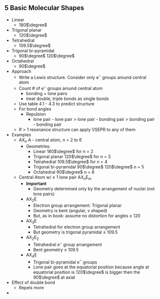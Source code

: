 ## 5 Basic Molecular Shapes

- Linear
	- 180$\degree$
- Trigonal planar
	- 120$\degree$ 
- Tetrahedral
	- 109.5$\degree$
- Trigonal bi-pyramidal
	- 90$\degree$ 120$\degree$
- Octahedral
	- 90$\degree$
- Approach
	- Write a Lewis structure. Consider only e$^-$ groups around central atom
	- Count # of e$^-$ groups around central atom
		- bonding + lone pairs
		- treat double, triple bonds as single bonds
	- Use table 4.1 - 4.3 to predict structure
	- For bond angles
		- Repulsion
			- lone pair - lone pair > lone pair - bonding pair > bonding pair - bonding pair
	- If > 1 resonance structure can apply VSEPR to any of them
- Examples
	- AX$_n$ A - central atom, n = 2 to 6
		- Geometries:
			- Linear 180$\degree$ for n = 2
			- Trigonal planar 120$\degree$ for n = 3
			- Tetrahedral 109.5$\degree$ for n = 4
			- Trigonal bi-pyramidal 90$\degree$ 120$\degree$ n = 5
			- Octahedral 90$\degree$ n = 6
	- Central Atom w/ $\ge$ 1 lone pair AX$_n$E$_m$
		- **Important**
			- Geometry determined only by the arrangement of nuclei (not lone pairs)
		- AX$_2$E
			- Electron group arrangement: Trigonal planar
			- Geometry is bent (angular, v shaped)
			- But, as in book: assume no distortion for angles $\ge$ 120
		- AX$_3$E
			- Tetrahedral for electron group arrangement
			- But geometry is trigonal pyramidal $\le$ 109.5
		- AX$_2$E$_2$
			- Tetrahedral e$^-$ group arrangement
			- Bent geometry $\le$ 109.5
		- AX$_4$E
			- Trigonal bi-pyramidal e$^-$ groups
			- Lone pair goes at the equatorial position because angle at equatorial position is 120$\degree$ is bigger then the 90$\degree$ at axial
- Effect of double bond
	- Repels more
- 